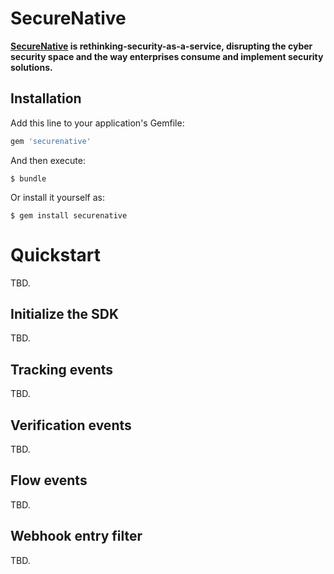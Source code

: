 # SecureNative
**[SecureNative](https://www.securenative.com/) is rethinking-security-as-a-service, disrupting the cyber security space and the way enterprises consume and implement security solutions.**

## Installation

Add this line to your application's Gemfile:

```ruby
gem 'securenative'
```

And then execute:

    $ bundle

Or install it yourself as:

    $ gem install securenative

# Quickstart
TBD.

## Initialize the SDK
TBD.

## Tracking events
TBD.

## Verification events
TBD.

## Flow events
TBD.

## Webhook entry filter
TBD.
